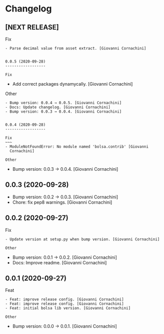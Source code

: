 Changelog
=========


[NEXT RELEASE]
--------------

Fix
~~~
- Parse decimal value from asset extract. [Giovanni Cornachini]


0.0.5 (2020-09-28)
------------------

Fix
~~~
- Add correct packages dynamycally. [Giovanni Cornachini]

Other
~~~~~
- Bump version: 0.0.4 → 0.0.5. [Giovanni Cornachini]
- Docs: Update changelog. [Giovanni Cornachini]
- Bump version: 0.0.3 → 0.0.4. [Giovanni Cornachini]


0.0.4 (2020-09-28)
------------------

Fix
~~~
- ModuleNotFoundError: No module named 'bolsa.contrib' [Giovanni
  Cornachini]

Other
~~~~~
- Bump version: 0.0.3 → 0.0.4. [Giovanni Cornachini]


0.0.3 (2020-09-28)
------------------
- Bump version: 0.0.2 → 0.0.3. [Giovanni Cornachini]
- Chore: fix pep8 warnings. [Giovanni Cornachini]


0.0.2 (2020-09-27)
------------------

Fix
~~~
- Update version at setup.py when bump version. [Giovanni Cornachini]

Other
~~~~~
- Bump version: 0.0.1 → 0.0.2. [Giovanni Cornachini]
- Docs: Improve readme. [Giovanni Cornachini]


0.0.1 (2020-09-27)
------------------

Feat
~~~~
- Feat: improve release config. [Giovanni Cornachini]
- Feat: improve release config. [Giovanni Cornachini]
- Feat: initial bolsa lib version. [Giovanni Cornachini]

Other
~~~~~
- Bump version: 0.0.0 → 0.0.1. [Giovanni Cornachini]


